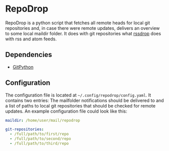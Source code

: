 # RepoDrop

RepoDrop is a python script that fetches all remote heads for local
git repositories and, in case there were remote updates, delivers an
overview to some local maildir folder. It does with git repositories
what [rssdrop](https://github.com/petronny/rssdrop) does with rss and
atom feeds.

## Dependencies

- [GitPython](https://gitpython.readthedocs.io)

## Configuration

The configuration file is located at `~/.config/repodrop/config.yaml`. It
contains two entries: The mailfolder notifications should be delivered
to and a list of paths to local git repositories that should be checked
for remote updates. An example configuration file could look like this:

```yaml
maildir: /home/user/mail/repodrop

git-repositories:
  - /full/path/to/first/repo
  - /full/path/to/second/repo
  - /full/path/to/third/repo
```
